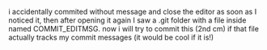 i accidentally commited without message and close the editor as soon as I noticed it, then after opening it again I saw a .git folder with a file inside named COMMIT_EDITMSG. now i will try to commit this (2nd cm) if that file actually tracks my commit messages (it would be cool if it is!)